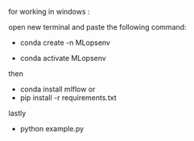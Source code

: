 for working in windows :

open new terminal and paste the following command: 

- conda create -n MLopsenv

- conda activate MLopsenv

then 

- conda install mlflow 
or
- pip install -r requirements.txt

lastly 
- python example.py
